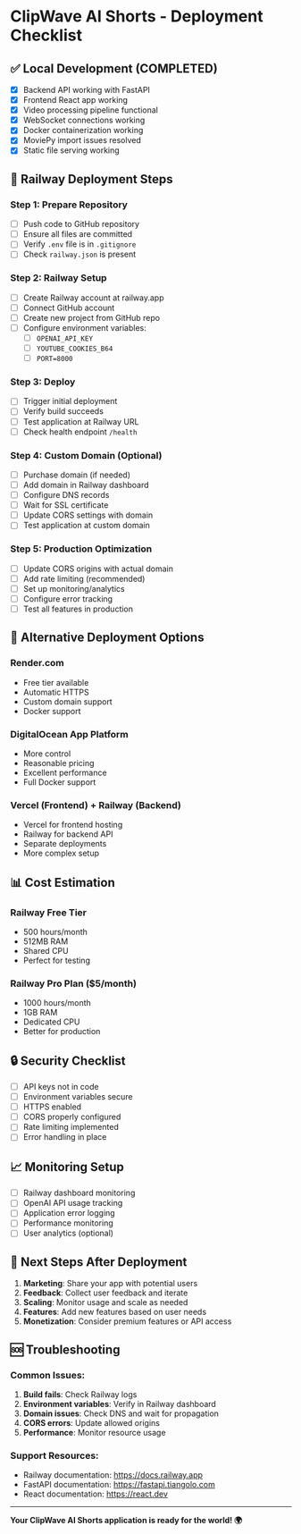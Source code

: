 # ClipWave AI Shorts - Deployment Checklist

## ✅ Local Development (COMPLETED)
- [x] Backend API working with FastAPI
- [x] Frontend React app working
- [x] Video processing pipeline functional
- [x] WebSocket connections working
- [x] Docker containerization working
- [x] MoviePy import issues resolved
- [x] Static file serving working

## 🚀 Railway Deployment Steps

### Step 1: Prepare Repository
- [ ] Push code to GitHub repository
- [ ] Ensure all files are committed
- [ ] Verify `.env` file is in `.gitignore`
- [ ] Check `railway.json` is present

### Step 2: Railway Setup
- [ ] Create Railway account at railway.app
- [ ] Connect GitHub account
- [ ] Create new project from GitHub repo
- [ ] Configure environment variables:
  - [ ] `OPENAI_API_KEY`
  - [ ] `YOUTUBE_COOKIES_B64`
  - [ ] `PORT=8000`

### Step 3: Deploy
- [ ] Trigger initial deployment
- [ ] Verify build succeeds
- [ ] Test application at Railway URL
- [ ] Check health endpoint `/health`

### Step 4: Custom Domain (Optional)
- [ ] Purchase domain (if needed)
- [ ] Add domain in Railway dashboard
- [ ] Configure DNS records
- [ ] Wait for SSL certificate
- [ ] Update CORS settings with domain
- [ ] Test application at custom domain

### Step 5: Production Optimization
- [ ] Update CORS origins with actual domain
- [ ] Add rate limiting (recommended)
- [ ] Set up monitoring/analytics
- [ ] Configure error tracking
- [ ] Test all features in production

## 🔧 Alternative Deployment Options

### Render.com
- Free tier available
- Automatic HTTPS
- Custom domain support
- Docker support

### DigitalOcean App Platform
- More control
- Reasonable pricing
- Excellent performance
- Full Docker support

### Vercel (Frontend) + Railway (Backend)
- Vercel for frontend hosting
- Railway for backend API
- Separate deployments
- More complex setup

## 📊 Cost Estimation

### Railway Free Tier
- 500 hours/month
- 512MB RAM
- Shared CPU
- Perfect for testing

### Railway Pro Plan ($5/month)
- 1000 hours/month
- 1GB RAM
- Dedicated CPU
- Better for production

## 🔒 Security Checklist
- [ ] API keys not in code
- [ ] Environment variables secure
- [ ] HTTPS enabled
- [ ] CORS properly configured
- [ ] Rate limiting implemented
- [ ] Error handling in place

## 📈 Monitoring Setup
- [ ] Railway dashboard monitoring
- [ ] OpenAI API usage tracking
- [ ] Application error logging
- [ ] Performance monitoring
- [ ] User analytics (optional)

## 🎯 Next Steps After Deployment
1. **Marketing**: Share your app with potential users
2. **Feedback**: Collect user feedback and iterate
3. **Scaling**: Monitor usage and scale as needed
4. **Features**: Add new features based on user needs
5. **Monetization**: Consider premium features or API access

## 🆘 Troubleshooting

### Common Issues:
1. **Build fails**: Check Railway logs
2. **Environment variables**: Verify in Railway dashboard
3. **Domain issues**: Check DNS and wait for propagation
4. **CORS errors**: Update allowed origins
5. **Performance**: Monitor resource usage

### Support Resources:
- Railway documentation: https://docs.railway.app
- FastAPI documentation: https://fastapi.tiangolo.com
- React documentation: https://react.dev

---

**Your ClipWave AI Shorts application is ready for the world! 🌍** 